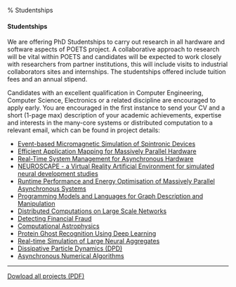 % Studentships

#### Studentships

We are offering PhD Studentships to carry out research in all hardware and software aspects of POETS project. A collaborative approach to research will be vital within POETS and candidates will be expected to work closely with researchers from partner institutions, this will include visits to industrial collaborators sites and internships. The studentships offered include tuition fees and an annual stipend.

Candidates with an excellent qualification in Computer Engineering, Computer Science, Electronics or a related discipline are encouraged to apply early. You are encouraged in the first instance to send your CV and a short (1-page max) description of your academic achievements, expertise and interests in the many-core systems or distributed computation to a relevant email, which can be found in project details:

* [Event-based Micromagnetic Simulation of Spintronic Devices](/applications/#event-based-micromagnetic-simulation-of-spintronic-devices)
* [Efficient Application Mapping for Massively Parallel Hardware](/applications/#efficient-application-mapping-for-massively-parallel-hardware)
* [Real-Time System Management for Asynchronous Hardware](/applications/#real-time-system-management-for-asynchronous-hardware)
* [NEUROSCAPE - a Virtual Reality Artificial Environment for simulated neural development studies](/applications/#neuroscape---a-virtual-reality-artificial-environment-for-simulated-neural-development-studies)
* [Runtime Performance and Energy Optimisation of Massively Parallel Asynchronous Systems](/applications/#runtime-performance-and-energy-optimisation-of-massively-parallel-asynchronous-systems)
* [Programming Models and Languages for Graph Description and Manipulation](/applications/#programming-models-and-languages-for-graph-description-and-manipulation)
* [Distributed Computations on Large Scale Networks](/applications/#distributed-computations-on-large-scale-networks)
* [Detecting Financial Fraud](/applications/#detecting-financial-fraud)
* [Computational Astrophysics](/applications/#computational-astrophysics)
* [Protein Ghost Recognition Using Deep Learning](/applications/#protein-ghost-recognition-using-deep-learning)
* [Real-time Simulation of Large Neural Aggregates](/applications/#real-time-simulation-of-large-neural-aggregates)
* [Dissipative Particle Dynamics (DPD)](/applications/#dissipative-particle-dynamics-dpd)
* [Asynchronous Numerical Algorithms](/applications/#asynchronous-numerical-algorithms)

<hr/>

[Dowload all projects (PDF)](/uploads/PhDs_1.pdf)

&nbsp;

&nbsp;
